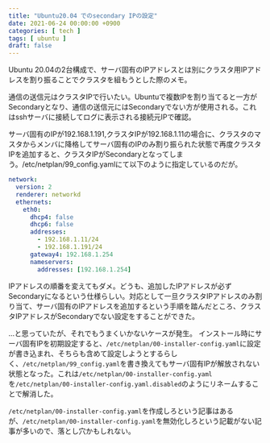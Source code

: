 ```yaml
---
title: "Ubuntu20.04 でのsecondary IPの設定"
date: 2021-06-24 00:00:00 +0900
categories: [ tech ]
tags: [ ubuntu ]
draft: false
---
```


Ubuntu 20.04の2台構成で、サーバ固有のIPアドレスとは別にクラスタ用IPアドレスを割り振ることでクラスタを組もうとした際のメモ。

通信の送信元はクラスタIPで行いたい。Ubuntuで複数IPを割り当てると一方がSecondaryとなり、通信の送信元にはSecondaryでない方が使用される。これはsshサーバに接続してログに表示される接続元IPで確認。

サーバ固有のIPが192.168.1.191,クラスタIPが192.168.1.11の場合に、クラスタのマスタからメンバに降格してサーバ固有のIPのみ割り振られた状態で再度クラスタIPを追加すると、クラスタIPがSecondaryとなってしまう。/etc/netplan/99_config.yamlにて以下のように指定しているのだが。

```yaml
network:
  version: 2
  renderer: networkd
  ethernets:
    eth0:
      dhcp4: false
      dhcp6: false
      addresses: 
        - 192.168.1.11/24
        - 192.168.1.191/24
      gateway4: 192.168.1.254
      nameservers:
        addresses: [192.168.1.254]
```

IPアドレスの順番を変えてもダメ。どうも、追加したIPアドレスが必ずSecondaryになるという仕様らしい。対応として一旦クラスタIPアドレスのみ割り当て、サーバ固有のIPアドレスを追加するという手順を踏んだところ、クラスタIPアドレスがSecondaryでない設定をすることができた。

...と思っていたが、それでもうまくいかないケースが発生。
インストール時にサーバ固有IPを初期設定すると、`/etc/netplan/00-installer-config.yaml`に設定が書き込まれ、そちらも含めて設定しようとするらしく、`/etc/netplan/99_config.yaml`を書き換えてもサーバ固有IPが解放されない状態となった。これは`/etc/netplan/00-installer-config.yaml`を`/etc/netplan/00-installer-config.yaml.disabled`のようにリネームすることで解消した。

`/etc/netplan/00-installer-config.yaml`を作成しろという記事はあるが、`/etc/netplan/00-installer-config.yaml`を無効化しろという記載がない記事が多いので、落とし穴かもしれない。
